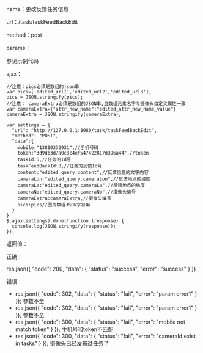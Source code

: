 name：更改反馈任务信息

url：/task/taskFeedBackEdit

method：post

params：

参见示例代码

ajax：

```
//注意：pics必须是数组的json串
var pics=['edited_url1','edited_url2','edited_url3'];
pics = JSON.stringify(pics);
//注意： cameraExtra必须是数组的JSON串,且数组元素名字与摄像头自定义属性一致
var cameraExtra={"attr_new_name":"edited_attr_new_name_value"}
cameraExtra = JSON.stringify(cameraExtra);

var settings = {
  "url": "http://127.0.0.1:8080/task/taskFeedBackEdit",
  "method": "POST",
  "data":{
    mobile:"13810332931",//手机号码
    token:"3d9db3d7a0c3c4ef547422817d396a44",//token
    taskId:5,//任务的Id号
    taskFeedBackId:8,//任务的反馈Id号
    content:"edited_query.content",//反馈信息的文字内容
    cameraLon:"edited_query.cameraLon",//反馈地点的经度
    cameraLa:"edited_query.cameraLa",//反馈地点的纬度
    cameraNo:"edited_query.cameraNo",//摄像头编号
    cameraExtra:cameraExtra,//摄像头编号
    pics:pics//图片数组JSON字符串
  }
}
$.ajax(settings).done(function (response) {
  console.log(JSON.stringify(response));
});
```

返回值：

正确：

res.json({ "code": 200, "data": { "status": "success", "error": "success" } })

错误：

* res.json({ "code": 302, "data": { "status": "fail", "error": "param error1" } }); 参数不全
* res.json({ "code": 302, "data": { "status": "fail", "error": "param error1" } }); 参数不全
* res.json({ "code": 300, "data": { "status": "fail", "error": "mobile not match token" } }); 手机号和token不匹配
* res.json({ "code": 300, "data": { "status": "fail", "error": "cameraId exist in tasks" } }); 摄像头已经发布过任务了 